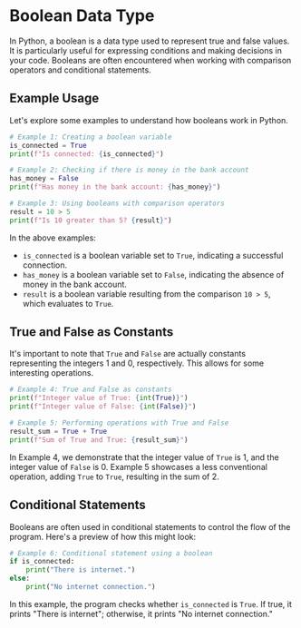 # Boolean Data Type

In Python, a boolean is a data type used to represent true and false values. It is particularly useful for expressing conditions and making decisions in your code. Booleans are often encountered when working with comparison operators and conditional statements.

## Example Usage

Let's explore some examples to understand how booleans work in Python.

```python
# Example 1: Creating a boolean variable
is_connected = True
print(f"Is connected: {is_connected}")

# Example 2: Checking if there is money in the bank account
has_money = False
print(f"Has money in the bank account: {has_money}")

# Example 3: Using booleans with comparison operators
result = 10 > 5
print(f"Is 10 greater than 5? {result}")
```

In the above examples:

- `is_connected` is a boolean variable set to `True`, indicating a successful connection.
- `has_money` is a boolean variable set to `False`, indicating the absence of money in the bank account.
- `result` is a boolean variable resulting from the comparison `10 > 5`, which evaluates to `True`.

## True and False as Constants

It's important to note that `True` and `False` are actually constants representing the integers 1 and 0, respectively. This allows for some interesting operations.

```python
# Example 4: True and False as constants
print(f"Integer value of True: {int(True)}")
print(f"Integer value of False: {int(False)}")

# Example 5: Performing operations with True and False
result_sum = True + True
print(f"Sum of True and True: {result_sum}")
```

In Example 4, we demonstrate that the integer value of `True` is 1, and the integer value of `False` is 0. Example 5 showcases a less conventional operation, adding `True` to `True`, resulting in the sum of 2.

## Conditional Statements

Booleans are often used in conditional statements to control the flow of the program. Here's a preview of how this might look:

```python
# Example 6: Conditional statement using a boolean
if is_connected:
    print("There is internet.")
else:
    print("No internet connection.")
```

In this example, the program checks whether `is_connected` is `True`. If true, it prints "There is internet"; otherwise, it prints "No internet connection."
